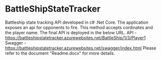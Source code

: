 # BattleShipStateTracker
Battleship state tracking API developed in c# .Net Core.
The application exposes an api for opponents to fire. This method accepts cordinates and the player name.
The final API is deployed in the below URL.
API - https://battleshipstatetracker.azurewebsites.net/BattleShip/1/3/Player1 
Swagger - https://battleshipstatetracker.azurewebsites.net/swagger/index.html 
Please refer to the document "Readme.docx" for more details.
